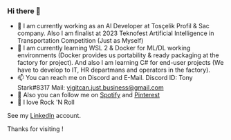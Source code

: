### Hi there 👋

- 🔭 I am currently working as an AI Developer at Tosçelik Profil & Sac company. Also I am finalist at 2023 Teknofest Artificial Intelligence in Transportation Competition (Just as Myself)
- 🌱 I am currently learning WSL 2 & Docker for ML/DL working environments (Docker provides us portability & ready packaging at the factory for project). And also I am learning C# for end-user projects (We have to develop to IT, HR departmans and operators in the factory).
- 📫 You can reach me on Discord and E-Mail. Discord ID: Tony Stark#8317 Mail: yigitcan.just.business@gmail.com
- 👯 Also you can follow me on [Spotify](https://open.spotify.com/user/85gnnw6eucstooirsk9j5zuia?si=06a276edea3c4429) and [Pinterest](https://tr.pinterest.com/r00t_TonyStark/)
- 🤘 I love Rock 'N Roll

See my [LinkedIn](https://www.linkedin.com/in/yi%C4%9Fit-can-%C3%B6zdemir-941666252/) account.

Thanks for visiting !

<!--
**Yigit-AI-Dev/Yigit-AI-Dev** is a ✨ _special_ ✨ repository because its `README.md` (this file) appears on your GitHub profile.

Here are some ideas to get you started:

- 🔭 I’m currently working on ...
- 🌱 I’m currently learning ...
- 👯 I’m looking to collaborate on ...
- 🤔 I’m looking for help with ...
- 💬 Ask me about ...
- 📫 How to reach me: ...
- 😄 Pronouns: ...
- ⚡ Fun fact: ...
-->

